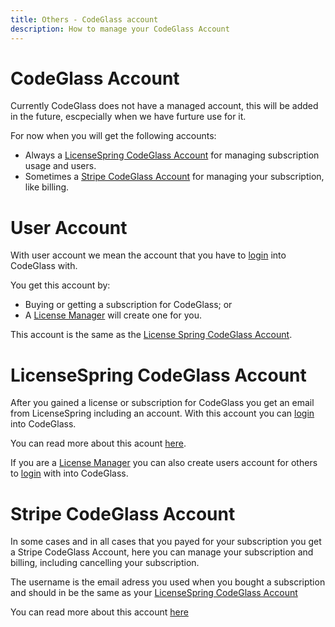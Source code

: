 ```yaml
---
title: Others - CodeGlass account
description: How to manage your CodeGlass Account
---
```

# CodeGlass Account

Currently CodeGlass does not have a managed account, this will be added in the future, escpecially when we have furture use for it.

For now when you will get the following accounts:
- Always a [LicenseSpring CodeGlass Account](#licensespring-codeglass-account) for managing subscription usage and users.
- Sometimes a [Stripe CodeGlass Account](#stripe-codeglass-account) for managing your subscription, like billing.


# User Account
With user account we mean the account that you have to [login](../views/Splashscreen.md) into CodeGlass with.

You get this account by:
- Buying or getting a subscription for CodeGlass; or
- A [License Manager](CodeGlassLicensePortal.md#license-manager) will create one for you.

This account is the same as the [License Spring CodeGlass Account](#licensespring-codeglass-account).




# LicenseSpring CodeGlass Account
After you gained a license or subscription for CodeGlass you get an email from LicenseSpring including an account.
With this account you can [login](../views/Splashscreen.md) into CodeGlass.

You can read more about this acount [here](CodeGlassLicensePortal.md). 

If you are a [License Manager](CodeGlassLicensePortal.md#license-manager) you can also create users account for others to [login](../views/Splashscreen.md) with into CodeGlass.

# Stripe CodeGlass Account
In some cases and in all cases that you payed for your subscription you get a Stripe CodeGlass Account, here you can manage your subscription and billing, including cancelling your subscription.

The username is the email adress you used when you bought a subscription and should in be the same as your [LicenseSpring CodeGlass Account](#licensespring-codeglass-account)

You can read more about this account [here](ChangeSubscription.md)




